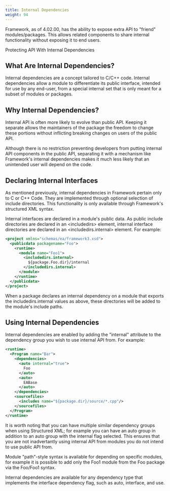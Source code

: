 ```yaml
---
title: Internal Dependencies
weight: 94
---
```

Framework, as of 4.02.00, has the ability to expose extra API to
&quot;friend&quot; modules/packages. This allows related components to share
internal functionality without exposing it to end users.


Protecting API With Internal Dependencies

<a name="WhatInternalDependencies"></a>
## What Are Internal Dependencies? ##

Internal dependencies are a concept tailored to C/C++ code.
Internal dependencies allow a module to differentiate its public
interface, intended for use by any end-user, from a special internal
set that is only meant for a subset of modules or packages.

<a name="WhyInternalDependencies"></a>
## Why Internal Dependencies? ##

Internal API is often more likely to evolve than public API.
Keeping it separate allows the maintainers of the package the freedom
to change these portions without inflicting breaking changes on users
of the public API.

Although there is no restriction preventing developers from putting
internal API components in the public API, separating it with a mechanism
like Framework&#39;s internal dependencies makes it much less likely that
an unintended user will depend on the code.

<a name="DeclaringInternalInterfaces"></a>
## Declaring Internal Interfaces ##

As mentioned previously, internal dependencies in Framework pertain
only to C or C++ Code. They are implemented through optional selection of
include directories. This functionality is only available through
Framework&#39;s structured XML syntax.

Internal interfaces are declared in a module&#39;s public data. As
public include directories are declared in an &lt;includedirs&gt;
element, internal interface directories are declared in an
&lt;includedirs.internal&gt; element. For example:


```xml
<project xmlns="schemas/ea/framework3.xsd">
  <publicdata packagename="Foo">
    <runtime>
      <module name="Foo1">
        <includedirs.internal>
          ${package.Foo.dir}/internal
        </includedirs.internal>
      </module>
    </runtime>
  </publicdata>
</project>
```
When a package declares an internal dependency on a module that
exports the includedirs.internal values as above, these directories
will be added to the module&#39;s include paths.

<a name="UsingInternalDependencies"></a>
## Using Internal Dependencies ##

Internal dependencies are enabled by adding the &quot;internal&quot;
attribute to the dependency group you wish to use internal API from. For
example:


```xml
<runtime>
  <Program name="Bar">
    <dependencies>
      <auto internal="true">
        Foo
      </auto>
      <auto>
        EABase
      </auto>
    </dependencies>
    <sourcefiles>
      <includes name="${package.dir}/source/*.cpp"/>
    </sourcefiles>
  </Program>
</runtime>
```
It is worth noting that you can have multiple similar dependency
groups when using Structured XML; for example you can have an auto
group in addition to an auto group with the internal flag selected. This
ensures that you are not inadvertantly using internal API from modules
you do not intend to use public API from.

Module &quot;path&quot;-style syntax is available for depending on specific
modules, for example it is possible to add only the Foo1 module from the
Foo package via the Foo/Foo1 syntax.

Internal dependencies are available for any dependency type that
implements the interface dependency flag, such as auto, interface, and
use.

